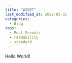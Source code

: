 ```yaml
---
title: "WISET"
last_modified_at: 2022-05-31
categories:
  - Blog
tags:
  - Post Formats
  - readability
  - standard
---
```


Hello World!
